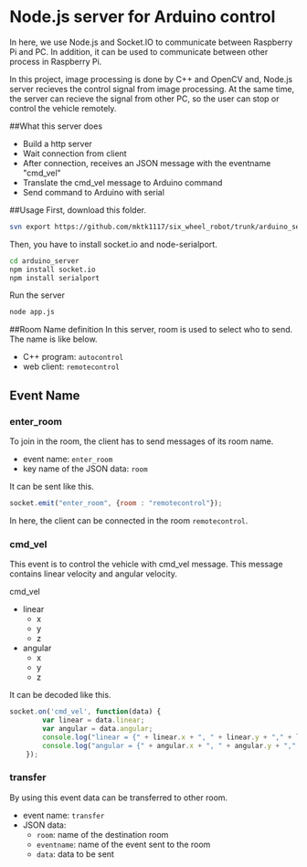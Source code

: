 # Node.js server for Arduino control
In here, we use Node.js and Socket.IO to communicate between Raspberry Pi and PC.
In addition, it can be used to communicate between other process in Raspberry Pi. 

In this project, image processing is done by C++ and OpenCV and, Node.js server recieves the control 
signal from image processing. At the same time, the server can recieve the signal from other PC, 
so the user can stop or control the vehicle remotely.

##What this server does
- Build a http server
- Wait connection from client 
- After connection, receives an JSON message with the eventname "cmd_vel"
- Translate the cmd_vel message to Arduino command
- Send command to Arduino with serial

##Usage
First, download this folder.
```bash
svn export https://github.com/mktk1117/six_wheel_robot/trunk/arduino_server
```
Then, you have to install socket.io and node-serialport.
```bash
cd arduino_server
npm install socket.io
npm install serialport
```
Run the server
```bash
node app.js
```

##Room Name definition
In this server, room is used to select who to send.  
The name is like below.
- C++ program: `autocontrol`
- web client: `remotecontrol`

## Event Name
### enter_room
To join in the room, the client has to send messages of its room name.
- event name: `enter_room`
- key name of the JSON data: `room`

It can be sent like this.
```javascript
socket.emit("enter_room", {room : "remotecontrol"});
```
In here, the client can be connected in the room `remotecontrol`.

### cmd_vel
This event is to control the vehicle with cmd_vel message.
This message contains linear velocity and angular velocity.

cmd_vel
- linear
	- x
	- y
	- z
- angular
	- x
	- y
	- z

It can be decoded like this.
```javascript
socket.on('cmd_vel', function(data) {
        var linear = data.linear;
        var angular = data.angular;
        console.log("linear = {" + linear.x + ", " + linear.y + "," + linear.z + "}");
        console.log("angular = {" + angular.x + ", " + angular.y + "," + angular.z + "}");
    });
```
### transfer
By using this event data can be transferred to other room.

- event name: `transfer`
- JSON data:
	- `room`: name of the destination room
	- `eventname`: name of the event sent to the room
	- `data`: data to be sent

	

